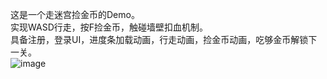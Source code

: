 这是一个走迷宫捡金币的Demo。</br>
实现WASD行走，按F捡金币，触碰墙壁扣血机制。</br>
具备注册，登录UI，进度条加载动画，行走动画，捡金币动画，吃够金币解锁下一关。</br>
![image](https://github.com/user-attachments/assets/8be0111c-577e-41c6-a545-59bf00ad929f)
